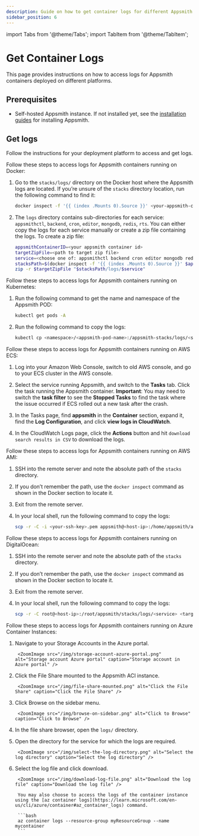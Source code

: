 ```yaml
---
description: Guide on how to get container logs for different Appsmith deployments
sidebar_position: 6
---
```


import Tabs from '@theme/Tabs';
import TabItem from '@theme/TabItem';

# Get Container Logs

This page provides instructions on how to access logs for Appsmith containers deployed on different platforms.

## Prerequisites

- Self-hosted Appsmith instance. If not installed yet, see the [installation guides](/getting-started/setup/installation-guides) for installing Appsmith.

## Get logs

Follow the instructions for your deployment platform to access and get logs.

<Tabs queryString="current-platform">

  <TabItem label="Docker" value="docker">

Follow these steps to access logs for Appsmith containers running on Docker:

1. 	Go to the `stacks/logs/` directory on the Docker host where the Appsmith logs are located. If you’re unsure of the `stacks` directory location, run the following command to find it:

    ```bash
    docker inspect -f '{{ (index .Mounts 0).Source }}' <your-appsmith-container-id>
    ```

2. The `logs` directory contains sub-directories for each service: `appsmithctl`, `backend`, `cron`, `editor`, `mongodb`, `redis`, `rts`. You can either copy the logs for each service manually or create a zip file containing the logs. To create a zip file:

    ```bash
    appsmithContainerID=<your appsmith container id>
    targetZipFile=<path to target zip file>
    service=<choose one of: appsmithctl backend cron editor mongodb redis rts | leave blank for all services>
    stacksPath=$(docker inspect -f '{{ (index .Mounts 0).Source }}' $appsmithContainerID)
    zip -r $targetZipFile "$stacksPath/logs/$service"
    ```

  </TabItem>

  <TabItem label="Kubernetes" value="kubernetes">

Follow these steps to access logs for Appsmith containers running on Kubernetes:

1. Run the following command to get the name and namespace of the Appsmith POD:

    ```bash
    kubectl get pods -A
    ```

2. Run the following command to copy the logs:

    ```bash
    kubectl cp <namespace>/<appsmith-pod-name>:/appsmith-stacks/logs/<service> <target-local-dir>
    ```

  </TabItem>

  <TabItem label="AWS ECS" value="ecs">

Follow these steps to access logs for Appsmith containers running on AWS ECS:

1. Log into your Amazon Web Console, switch to old AWS console, and go to your ECS cluster in the AWS console.

    <ZoomImage src="/img/navigate-ecs-cluster.png" alt="Navigate to the ECS cluster" caption="Navigate to the ECS cluster" />

2. Select the service running Appsmith, and switch to the **Tasks** tab. Click the task running the Appsmith container. **Important**: You may need to switch the **task filter** to see the **Stopped Tasks** to find the task where the issue occurred if ECS rolled out a new task after the crash.

    <ZoomImage src="/img/select-service.png" alt="Select service and switch to the tasks tab" caption="Select service and switch to the tasks tab" />

3. In the Tasks page, find **appsmith** in the **Container** section, expand it, find the **Log Configuration**, and click **view logs in CloudWatch**.

    <ZoomImage src="/img/log-configuration.png" alt="Log configuration" caption="Log configuration" />

4. In the CloudWatch Logs page, click the **Actions** button and hit `download search results in CSV` to download the logs.

    <ZoomImage src="/img/cloudwatch-logs.png" alt="CloudWatch logs" caption="CloudWatch logs" />

  </TabItem>

  <TabItem label="AWS AMI" value="aws-ami">

Follow these steps to access logs for Appsmith containers running on AWS AMI:

1. SSH into the remote server and note the absolute path of the `stacks` directory.
2. If you don’t remember the path, use the `docker inspect` command as shown in the Docker section to locate it.
3. Exit from the remote server.
4. In your local shell, run the following command to copy the logs:

    ```bash
    scp -r -C -i <your-ssh-key>.pem appsmith@<host-ip>:/home/appsmith/appsmith/stacks/logs/<service> <target-local-dir>
    ```

  </TabItem>

  <TabItem label="DigitalOcean" value="digitalocean">

Follow these steps to access logs for Appsmith containers running on DigitalOcean:

1. SSH into the remote server and note the absolute path of the `stacks` directory.
2. If you don’t remember the path, use the `docker inspect` command as shown in the Docker section to locate it.
3. Exit from the remote server.
4. In your local shell, run the following command to copy the logs:

    ```bash
    scp -r -C root@<host-ip>:/root/appsmith/stacks/logs/<service> <target-local-dir>
    ```

  </TabItem>

  <TabItem label="Azure Container Instance" value="aci">

Follow these steps to access logs for Appsmith containers running on Azure Container Instances:

1. Navigate to your Storage Accounts in the Azure portal.

        <ZoomImage src="/img/storage-account-azure-portal.png" alt="Storage account Azure portal" caption="Storage account in Azure portal" />

2. Click the File Share mounted to the Appsmith ACI instance.

        <ZoomImage src="/img/file-share-mounted.png" alt="Click the File Share" caption="Click the File Share" />

3. Click Browse on the sidebar menu.

        <ZoomImage src="/img/browse-on-sidebar.png" alt="Click to Browse" caption="Click to Browse" />

4. In the file share browser, open the `logs/` directory.
5. Open the directory for the service for which the logs are required.

        <ZoomImage src="/img/select-the-log-directory.png" alt="Select the log directory" caption="Select the log directory" />

6. Select the log file and click download.

        <ZoomImage src="/img/download-log-file.png" alt="Download the log file" caption="Download the log file" />

        You may also choose to access the logs of the container instance using the [az container logs](https://learn.microsoft.com/en-us/cli/azure/container#az_container_logs) command.

        ```bash
        az container logs --resource-group myResourceGroup --name mycontainer
        ```

  </TabItem>

</Tabs>
